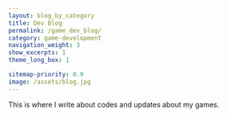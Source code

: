 ```yaml
---
layout: blog_by_category
title: Dev Blog
permalink: /game_dev_blog/
category: game-development
navigation_weight: 3
show_excerpts: 1
theme_long_box: 1

sitemap-priority: 0.9
image: /assets/blog.jpg
---
```


This is where I write about codes and updates about my games.